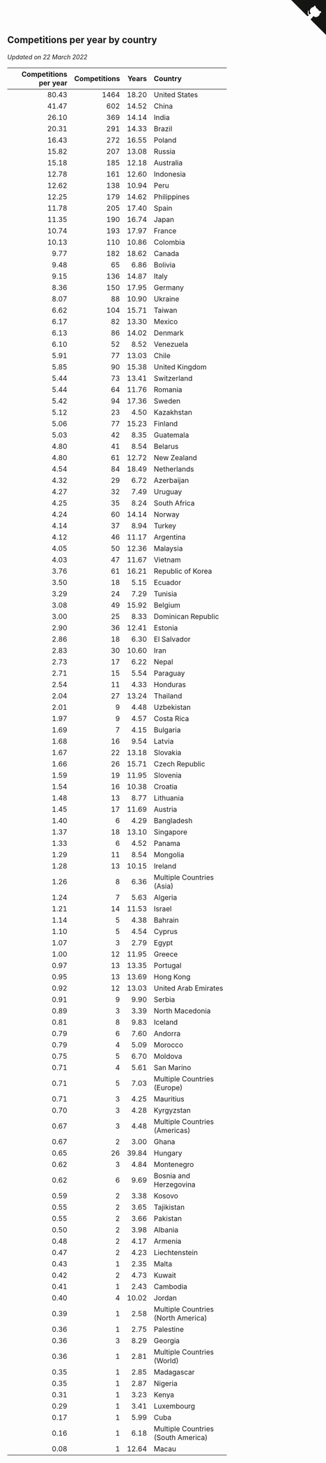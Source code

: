 ## Competitions per year by country

*Updated on 22 March 2022*

| Competitions per year | Competitions | Years | Country |
| ---: | ---: | ---: | :--- |
| 80.43 | 1464 | 18.20 | United States |
| 41.47 | 602 | 14.52 | China |
| 26.10 | 369 | 14.14 | India |
| 20.31 | 291 | 14.33 | Brazil |
| 16.43 | 272 | 16.55 | Poland |
| 15.82 | 207 | 13.08 | Russia |
| 15.18 | 185 | 12.18 | Australia |
| 12.78 | 161 | 12.60 | Indonesia |
| 12.62 | 138 | 10.94 | Peru |
| 12.25 | 179 | 14.62 | Philippines |
| 11.78 | 205 | 17.40 | Spain |
| 11.35 | 190 | 16.74 | Japan |
| 10.74 | 193 | 17.97 | France |
| 10.13 | 110 | 10.86 | Colombia |
| 9.77 | 182 | 18.62 | Canada |
| 9.48 | 65 | 6.86 | Bolivia |
| 9.15 | 136 | 14.87 | Italy |
| 8.36 | 150 | 17.95 | Germany |
| 8.07 | 88 | 10.90 | Ukraine |
| 6.62 | 104 | 15.71 | Taiwan |
| 6.17 | 82 | 13.30 | Mexico |
| 6.13 | 86 | 14.02 | Denmark |
| 6.10 | 52 | 8.52 | Venezuela |
| 5.91 | 77 | 13.03 | Chile |
| 5.85 | 90 | 15.38 | United Kingdom |
| 5.44 | 73 | 13.41 | Switzerland |
| 5.44 | 64 | 11.76 | Romania |
| 5.42 | 94 | 17.36 | Sweden |
| 5.12 | 23 | 4.50 | Kazakhstan |
| 5.06 | 77 | 15.23 | Finland |
| 5.03 | 42 | 8.35 | Guatemala |
| 4.80 | 41 | 8.54 | Belarus |
| 4.80 | 61 | 12.72 | New Zealand |
| 4.54 | 84 | 18.49 | Netherlands |
| 4.32 | 29 | 6.72 | Azerbaijan |
| 4.27 | 32 | 7.49 | Uruguay |
| 4.25 | 35 | 8.24 | South Africa |
| 4.24 | 60 | 14.14 | Norway |
| 4.14 | 37 | 8.94 | Turkey |
| 4.12 | 46 | 11.17 | Argentina |
| 4.05 | 50 | 12.36 | Malaysia |
| 4.03 | 47 | 11.67 | Vietnam |
| 3.76 | 61 | 16.21 | Republic of Korea |
| 3.50 | 18 | 5.15 | Ecuador |
| 3.29 | 24 | 7.29 | Tunisia |
| 3.08 | 49 | 15.92 | Belgium |
| 3.00 | 25 | 8.33 | Dominican Republic |
| 2.90 | 36 | 12.41 | Estonia |
| 2.86 | 18 | 6.30 | El Salvador |
| 2.83 | 30 | 10.60 | Iran |
| 2.73 | 17 | 6.22 | Nepal |
| 2.71 | 15 | 5.54 | Paraguay |
| 2.54 | 11 | 4.33 | Honduras |
| 2.04 | 27 | 13.24 | Thailand |
| 2.01 | 9 | 4.48 | Uzbekistan |
| 1.97 | 9 | 4.57 | Costa Rica |
| 1.69 | 7 | 4.15 | Bulgaria |
| 1.68 | 16 | 9.54 | Latvia |
| 1.67 | 22 | 13.18 | Slovakia |
| 1.66 | 26 | 15.71 | Czech Republic |
| 1.59 | 19 | 11.95 | Slovenia |
| 1.54 | 16 | 10.38 | Croatia |
| 1.48 | 13 | 8.77 | Lithuania |
| 1.45 | 17 | 11.69 | Austria |
| 1.40 | 6 | 4.29 | Bangladesh |
| 1.37 | 18 | 13.10 | Singapore |
| 1.33 | 6 | 4.52 | Panama |
| 1.29 | 11 | 8.54 | Mongolia |
| 1.28 | 13 | 10.15 | Ireland |
| 1.26 | 8 | 6.36 | Multiple Countries (Asia) |
| 1.24 | 7 | 5.63 | Algeria |
| 1.21 | 14 | 11.53 | Israel |
| 1.14 | 5 | 4.38 | Bahrain |
| 1.10 | 5 | 4.54 | Cyprus |
| 1.07 | 3 | 2.79 | Egypt |
| 1.00 | 12 | 11.95 | Greece |
| 0.97 | 13 | 13.35 | Portugal |
| 0.95 | 13 | 13.69 | Hong Kong |
| 0.92 | 12 | 13.03 | United Arab Emirates |
| 0.91 | 9 | 9.90 | Serbia |
| 0.89 | 3 | 3.39 | North Macedonia |
| 0.81 | 8 | 9.83 | Iceland |
| 0.79 | 6 | 7.60 | Andorra |
| 0.79 | 4 | 5.09 | Morocco |
| 0.75 | 5 | 6.70 | Moldova |
| 0.71 | 4 | 5.61 | San Marino |
| 0.71 | 5 | 7.03 | Multiple Countries (Europe) |
| 0.71 | 3 | 4.25 | Mauritius |
| 0.70 | 3 | 4.28 | Kyrgyzstan |
| 0.67 | 3 | 4.48 | Multiple Countries (Americas) |
| 0.67 | 2 | 3.00 | Ghana |
| 0.65 | 26 | 39.84 | Hungary |
| 0.62 | 3 | 4.84 | Montenegro |
| 0.62 | 6 | 9.69 | Bosnia and Herzegovina |
| 0.59 | 2 | 3.38 | Kosovo |
| 0.55 | 2 | 3.65 | Tajikistan |
| 0.55 | 2 | 3.66 | Pakistan |
| 0.50 | 2 | 3.98 | Albania |
| 0.48 | 2 | 4.17 | Armenia |
| 0.47 | 2 | 4.23 | Liechtenstein |
| 0.43 | 1 | 2.35 | Malta |
| 0.42 | 2 | 4.73 | Kuwait |
| 0.41 | 1 | 2.43 | Cambodia |
| 0.40 | 4 | 10.02 | Jordan |
| 0.39 | 1 | 2.58 | Multiple Countries (North America) |
| 0.36 | 1 | 2.75 | Palestine |
| 0.36 | 3 | 8.29 | Georgia |
| 0.36 | 1 | 2.81 | Multiple Countries (World) |
| 0.35 | 1 | 2.85 | Madagascar |
| 0.35 | 1 | 2.87 | Nigeria |
| 0.31 | 1 | 3.23 | Kenya |
| 0.29 | 1 | 3.41 | Luxembourg |
| 0.17 | 1 | 5.99 | Cuba |
| 0.16 | 1 | 6.18 | Multiple Countries (South America) |
| 0.08 | 1 | 12.64 | Macau |


<a href="https://github.com/jonatanklosko/wca_statistics" class="github-corner" aria-label="View source on Github"><svg width="80" height="80" viewBox="0 0 250 250" style="fill:#151513; color:#fff; position: absolute; top: 0; border: 0; right: 0;" aria-hidden="true"><path d="M0,0 L115,115 L130,115 L142,142 L250,250 L250,0 Z"></path><path d="M128.3,109.0 C113.8,99.7 119.0,89.6 119.0,89.6 C122.0,82.7 120.5,78.6 120.5,78.6 C119.2,72.0 123.4,76.3 123.4,76.3 C127.3,80.9 125.5,87.3 125.5,87.3 C122.9,97.6 130.6,101.9 134.4,103.2" fill="currentColor" style="transform-origin: 130px 106px;" class="octo-arm"></path><path d="M115.0,115.0 C114.9,115.1 118.7,116.5 119.8,115.4 L133.7,101.6 C136.9,99.2 139.9,98.4 142.2,98.6 C133.8,88.0 127.5,74.4 143.8,58.0 C148.5,53.4 154.0,51.2 159.7,51.0 C160.3,49.4 163.2,43.6 171.4,40.1 C171.4,40.1 176.1,42.5 178.8,56.2 C183.1,58.6 187.2,61.8 190.9,65.4 C194.5,69.0 197.7,73.2 200.1,77.6 C213.8,80.2 216.3,84.9 216.3,84.9 C212.7,93.1 206.9,96.0 205.4,96.6 C205.1,102.4 203.0,107.8 198.3,112.5 C181.9,128.9 168.3,122.5 157.7,114.1 C157.9,116.9 156.7,120.9 152.7,124.9 L141.0,136.5 C139.8,137.7 141.6,141.9 141.8,141.8 Z" fill="currentColor" class="octo-body"></path></svg></a><style>.github-corner:hover .octo-arm{animation:octocat-wave 560ms ease-in-out}@keyframes octocat-wave{0%,100%{transform:rotate(0)}20%,60%{transform:rotate(-25deg)}40%,80%{transform:rotate(10deg)}}@media (max-width:500px){.github-corner:hover .octo-arm{animation:none}.github-corner .octo-arm{animation:octocat-wave 560ms ease-in-out}}</style>
